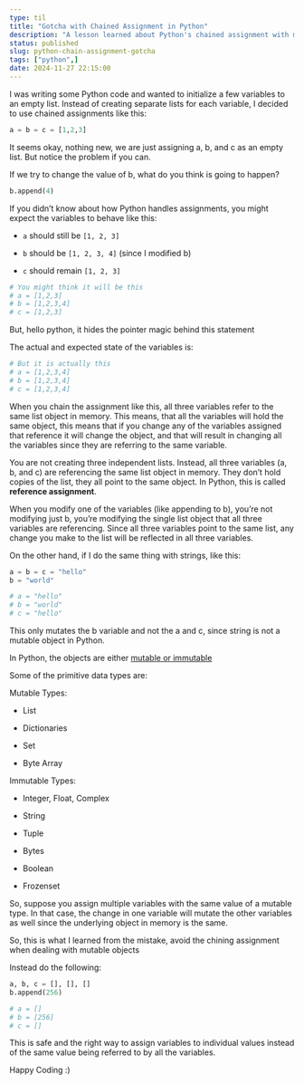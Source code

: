 ```yaml
---
type: til
title: "Gotcha with Chained Assignment in Python"
description: "A lesson learned about Python's chained assignment with mutable objects, where all variables store references to the same object, leading to unexpected behaviour when one is modified."
status: published
slug: python-chain-assignment-gotcha
tags: ["python",]
date: 2024-11-27 22:15:00
---
```


I was writing some Python code and wanted to initialize a few variables to an empty list. Instead of creating separate lists for each variable, I decided to use chained assignments like this:

```python
a = b = c = [1,2,3]
```

It seems okay, nothing new, we are just assigning a, b, and c as an empty list. But notice the problem if you can.

If we try to change the value of b, what do you think is going to happen?

```python
b.append(4)
```

If you didn’t know about how Python handles assignments, you might expect the variables to behave like this:

* `a` should still be `[1, 2, 3]`
    
* `b` should be `[1, 2, 3, 4]` (since I modified b)
    
* `c` should remain `[1, 2, 3]`
    

```python
# You might think it will be this
# a = [1,2,3]
# b = [1,2,3,4]
# c = [1,2,3]
```

But, hello python, it hides the pointer magic behind this statement

The actual and expected state of the variables is:

```python
# But it is actually this
# a = [1,2,3,4]
# b = [1,2,3,4]
# c = [1,2,3,4]
```

When you chain the assignment like this, all three variables refer to the same list object in memory. This means, that all the variables will hold the same object, this means that if you change any of the variables assigned that reference it will change the object, and that will result in changing all the variables since they are referring to the same variable.

You are not creating three independent lists. Instead, all three variables (a, b, and c) are referencing the same list object in memory. They don’t hold copies of the list, they all point to the same object. In Python, this is called **reference assignment**.

When you modify one of the variables (like appending to b), you’re not modifying just b, you’re modifying the single list object that all three variables are referencing. Since all three variables point to the same list, any change you make to the list will be reflected in all three variables.

On the other hand, if I do the same thing with strings, like this:

```python
a = b = c = "hello"
b = "world"

# a = "hello"
# b = "world"
# c = "hello"
```

This only mutates the b variable and not the a and c, since string is not a mutable object in Python.

In Python, the objects are either [mutable or immutable](https://realpython.com/python-mutable-vs-immutable-types/)

Some of the primitive data types are:

Mutable Types:

* List
    
* Dictionaries
    
* Set
    
* Byte Array
    

Immutable Types:

* Integer, Float, Complex
    
* String
    
* Tuple
    
* Bytes
    
* Boolean
    
* Frozenset
    

So, suppose you assign multiple variables with the same value of a mutable type. In that case, the change in one variable will mutate the other variables as well since the underlying object in memory is the same.

So, this is what I learned from the mistake, avoid the chining assignment when dealing with mutable objects

Instead do the following:

```python
a, b, c = [], [], []
b.append(256)

# a = []
# b = [256]
# c = []
```

This is safe and the right way to assign variables to individual values instead of the same value being referred to by all the variables.

Happy Coding :)
